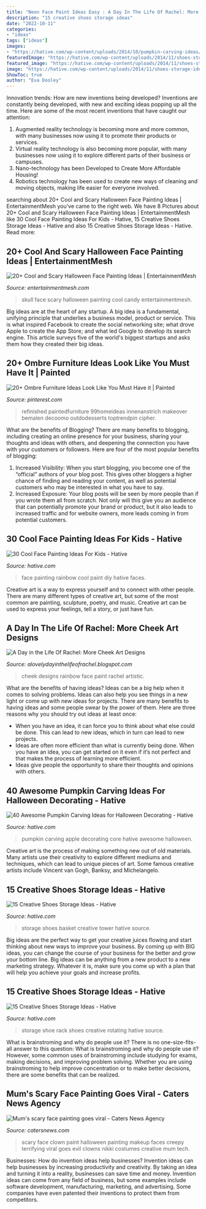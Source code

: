 ```yaml
---
title: "Neon Face Paint Ideas Easy : A Day In The Life Of Rachel: More Cheek Art Designs"
description: "15 creative shoes storage ideas"
date: "2022-10-11"
categories:
- "ideas"
tags: ["ideas"]
images:
- "https://hative.com/wp-content/uploads/2014/10/pumpkin-carving-ideas/37-apple-core.jpg"
featuredImage: "https://hative.com/wp-content/uploads/2014/11/shoes-storage-ideas/11-rotating-shoe-rack.jpg"
featured_image: "https://hative.com/wp-content/uploads/2014/11/shoes-storage-ideas/1-basket-tower.jpg"
image: "https://hative.com/wp-content/uploads/2014/11/shoes-storage-ideas/1-basket-tower.jpg"
ShowToc: true
author: "Eva Dooley"
---
```



Innovation trends: How are new inventions being developed?
Inventions are constantly being developed, with new and exciting ideas popping up all the time. Here are some of the most recent inventions that have caught our attention:
1. Augmented reality technology is becoming more and more common, with many businesses now using it to promote their products or services.
2. Virtual reality technology is also becoming more popular, with many businesses now using it to explore different parts of their business or campuses.
3. Nano-technology has been Developed to Create More Affordable Housing!
4. Robotics technology has been used to create new ways of cleaning and moving objects, making life easier for everyone involved.

	

		
searching about 20+ Cool and Scary Halloween Face Painting Ideas | EntertainmentMesh you've came to the right web. We have 8 Pictures about 20+ Cool and Scary Halloween Face Painting Ideas | EntertainmentMesh like 30 Cool Face Painting Ideas For Kids - Hative, 15 Creative Shoes Storage Ideas - Hative and also 15 Creative Shoes Storage Ideas - Hative. Read more:
		
    
## 20+ Cool And Scary Halloween Face Painting Ideas | EntertainmentMesh

<img loading=lazy src="https://i1.wp.com/entertainmentmesh.com/wp-content/uploads/2012/10/skull-candy.jpg?w=600" onerror="this.onerror=null;this.src='https://tse4.mm.bing.net/th?id=OIP.92dIuumi04IAK4EfhRoZ5wHaMY&amp;pid=15.1';" alt="20+ Cool and Scary Halloween Face Painting Ideas | EntertainmentMesh">

_Source: entertainmentmesh.com_

>skull face scary halloween painting cool candy entertainmentmesh. 

	

Big ideas are at the heart of any startup. A big idea is a fundamental, unifying principle that underlies a business model, product or service. This is what inspired Facebook to create the social networking site; what drove Apple to create the App Store; and what led Google to develop its search engine. This article surveys five of the world's biggest startups and asks them how they created their big ideas.

    
## 20+ Ombre Furniture Ideas Look Like You Must Have It | Painted

<img loading=lazy src="https://i.pinimg.com/736x/3f/04/84/3f04847eb5efbbf02ce1e88f482201e6.jpg" onerror="this.onerror=null;this.src='https://tse2.mm.bing.net/th?id=OIP.lCBTYDNfRPtnQJKVOBwAzgHaJn&amp;pid=15.1';" alt="20+ Ombre Furniture Ideas Look Like You Must Have it | Painted">

_Source: pinterest.com_

>refinished paintedfurniture 99homeideas innenanstrich makeover bemalen decoomo outdodesserts toptrendpin cipher. 

	

What are the benefits of Blogging?
There are many benefits to blogging, including creating an online presence for your business, sharing your thoughts and ideas with others, and deepening the connection you have with your customers or followers. Here are four of the most popular benefits of blogging: 
1. Increased Visibility: When you start blogging, you become one of the “official” authors of your blog post. This gives other bloggers a higher chance of finding and reading your content, as well as potential customers who may be interested in what you have to say. 
2. Increased Exposure: Your blog posts will be seen by more people than if you wrote them all from scratch. Not only will this give you an audience that can potentially promote your brand or product, but it also leads to increased traffic and for website owners, more leads coming in from potential customers. 

    
## 30 Cool Face Painting Ideas For Kids - Hative

<img loading=lazy src="https://hative.com/wp-content/uploads/2014/10/face-painting-ideas-for-kids/14-rainbow.jpg" onerror="this.onerror=null;this.src='https://tse2.mm.bing.net/th?id=OIP._GRNP7WgbKfD7L3a06eFYAHaLI&amp;pid=15.1';" alt="30 Cool Face Painting Ideas For Kids - Hative">

_Source: hative.com_

>face painting rainbow cool paint diy hative faces. 

	

Creative art is a way to express yourself and to connect with other people. There are many different types of creative art, but some of the most common are painting, sculpture, poetry, and music. Creative art can be used to express your feelings, tell a story, or just have fun.

    
## A Day In The Life Of Rachel: More Cheek Art Designs

<img loading=lazy src="http://4.bp.blogspot.com/-70lR3gHyCQ8/Te5PDrz1Y_I/AAAAAAAAAU4/cy1e5jnthUE/s1600/P1020985.JPG" onerror="this.onerror=null;this.src='https://tse4.mm.bing.net/th?id=OIP.fzGSf9U_kVSl5TCCzMySigHaJ4&amp;pid=15.1';" alt="A Day in the Life Of Rachel: More Cheek Art Designs">

_Source: alovelydayinthelifeofrachel.blogspot.com_

>cheek designs rainbow face paint rachel artistic. 

	

What are the benefits of having ideas?
Ideas can be a big help when it comes to solving problems. Ideas can also help you see things in a new light or come up with new ideas for projects. There are many benefits to having ideas and some people swear by the power of them. Here are three reasons why you should try out ideas at least once: 
- When you have an idea, it can force you to think about what else could be done. This can lead to new ideas, which in turn can lead to new projects. 
- Ideas are often more efficient than what is currently being done. When you have an idea, you can get started on it even if it’s not perfect and that makes the process of learning more efficient. 
- Ideas give people the opportunity to share their thoughts and opinions with others.

    
## 40 Awesome Pumpkin Carving Ideas For Halloween Decorating - Hative

<img loading=lazy src="https://hative.com/wp-content/uploads/2014/10/pumpkin-carving-ideas/37-apple-core.jpg" onerror="this.onerror=null;this.src='https://tse2.mm.bing.net/th?id=OIP.xsi2bWOoFnhwn9wWYW99zwHaLL&amp;pid=15.1';" alt="40 Awesome Pumpkin Carving Ideas for Halloween Decorating - Hative">

_Source: hative.com_

>pumpkin carving apple decorating core hative awesome halloween. 

	

Creative art is the process of making something new out of old materials. Many artists use their creativity to explore different mediums and techniques, which can lead to unique pieces of art. Some famous creative artists include Vincent van Gogh, Banksy, and Michelangelo.

    
## 15 Creative Shoes Storage Ideas - Hative

<img loading=lazy src="https://hative.com/wp-content/uploads/2014/11/shoes-storage-ideas/1-basket-tower.jpg" onerror="this.onerror=null;this.src='https://tse4.mm.bing.net/th?id=OIP.uU5c6ns-NfJAxeGb-bZqsAHaJ4&amp;pid=15.1';" alt="15 Creative Shoes Storage Ideas - Hative">

_Source: hative.com_

>storage shoes basket creative tower hative source. 

	

Big ideas are the perfect way to get your creative juices flowing and start thinking about new ways to improve your business. By coming up with BIG ideas, you can change the course of your business for the better and grow your bottom line. Big ideas can be anything from a new product to a new marketing strategy. Whatever it is, make sure you come up with a plan that will help you achieve your goals and increase profits.

    
## 15 Creative Shoes Storage Ideas - Hative

<img loading=lazy src="https://hative.com/wp-content/uploads/2014/11/shoes-storage-ideas/11-rotating-shoe-rack.jpg" onerror="this.onerror=null;this.src='https://tse3.mm.bing.net/th?id=OIP.YkMkxUpJK5RKBZ2a3OEgBwHaMZ&amp;pid=15.1';" alt="15 Creative Shoes Storage Ideas - Hative">

_Source: hative.com_

>storage shoe rack shoes creative rotating hative source. 

	

What is brainstroming and why do people use it?
There is no one-size-fits-all answer to this question: What is brainstroming and why do people use it? However, some common uses of brainstroming include studying for exams, making decisions, and improving problem solving. Whether you are using brainstroming to help improve concentration or to make better decisions, there are some benefits that can be realized.

    
## Mum&#039;s Scary Face Painting Goes Viral - Caters News Agency

<img loading=lazy src="http://www.catersnews.com/wp-content/uploads/2014/10/edited1-457x773.jpg" onerror="this.onerror=null;this.src='https://tse2.mm.bing.net/th?id=OIP.5OCsURr-DZbphSXf8ttGZgAAAA&amp;pid=15.1';" alt="Mum&#039;s scary face painting goes viral - Caters News Agency">

_Source: catersnews.com_

>scary face clown paint halloween painting makeup faces creepy terrifying viral goes evil clowns nikki costumes creative mum tech. 

	

Businesses: How do invention ideas help businesses?
Invention ideas can help businesses by increasing productivity and creativity. By taking an idea and turning it into a reality, businesses can save time and money. Invention ideas can come from any field of business, but some examples include software development, manufacturing, marketing, and advertising. Some companies have even patented their inventions to protect them from competitors.

